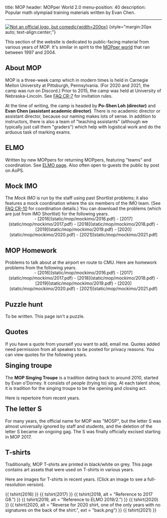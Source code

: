 title: MOP
header: MOPper World 2.0
menu-position: 40
description: Popular math olympiad training materials written by Evan Chen.

---

[![Not an official logo, but comedic](static/mop/abcde.png){width=200px}](static/mop/abcde.png)
{style="margin:20px auto; text-align:center;"}

This section of the website is dedicated to public-facing
material from various years of MOP.
It's similar in spirit to the [MOPper world](http://moppers.kaseorg.com/)
that ran between 1997 and 2004.

## About MOP

MOP is a three-week camp which in modern times is held in Carnegie Mellon
University at Pittsburgh, Pennsylvania.
(For 2020 and 2021, the camp was run on Discord.)
Prior to 2015, the camp was held at University of Nebraska-Lincoln.
See [FAQ CR-7](https://web.evanchen.cc/faq-rules.html#CR-7)
for invitation rules.

At the time of writing, the camp is headed by **Po-Shen Loh (director)**
and **Evan Chen (assistant academic director)**.
There is no academic director or assistant director,
because our naming makes lots of sense.
In addition to instructors,
there is also a team of "teaching assistants"
(although we typically just call them "graders")
which help with logistical work and do the arduous task of marking exams.

## ELMO

Written by new MOPpers for returning MOPpers,
featuring "teams" and coordination.
See [ELMO page](https://web.evanchen.cc/elmo/general.html).
Also often open to guests the public by post on AoPS.

## Mock IMO

The *Mock IMO* is run by the staff using past Shortlist problems;
it also features a mock coordination where the six members of the IMO team.
(See [FAQ CR-10](https://web.evanchen.cc/faq-rules.html#CR-10)
for coordination details.)
You can download the problems (which are just from IMO Shortlist)
for the following years.

<div class="chooser list-chooser" markdown="1">
- [2016](static/mop/mockimo/2016.pdf)
- [2017](static/mop/mockimo/2017.pdf)
- [2018](static/mop/mockimo/2018.pdf)
- [2019](static/mop/mockimo/2019.pdf)
- [2020](static/mop/mockimo/2020.pdf)
- [2021](static/mop/mockimo/2021.pdf)
</div>

<!-- TODO link -->

## MOP Homework

Problems to talk about at the airport en route to CMU.
Here are homework problems from the following years.

<div class="chooser list-chooser" markdown="1">
- [2016](static/mop/mockimo/2016.pdf)
- [2017](static/mop/mockimo/2017.pdf)
- [2018](static/mop/mockimo/2018.pdf)
- [2019](static/mop/mockimo/2019.pdf)
- [2020](static/mop/mockimo/2020.pdf)
- [2021](static/mop/mockimo/2021.pdf)
</div>

## Puzzle hunt

To be written. This page isn't a puzzle.

## Quotes

If you have a quote from yourself you want to add, email me.
Quotes added need permission from all speakers to be posted for privacy reasons.
You can view quotes for the following years.

<div class="chooser empty-chooser"></div>

<div data-year="2021" data-header="Quotes 2021" class="hidden" markdown="block">
- Evan: "I'm Evan. I guess I'm a PhD student at MIT?"
- Evan: "Most problems require you to be awake."
- Evan: "I hate trying to be nice."
- Evan: "Where's Po? I think I actually need him for once."
</div>

<div data-year="2020" data-header="Quotes 2020" class="hidden" markdown="block">
- Evan: "I trust the Russians."
- Evan: "By trying to make all three of $(x+1)(x+2)$, $(x+1)(x+3)$, $(x+2)(x+3)$
	squares, we may try the substitution $x + 2 = \frac{(t^2+1)^2}{4t(t^2-1)}$."
</div>


## Singing troupe

The **MOP Singing Troupe** is a tradition dating back to around 2010,
started by Evan o'Dorney.
It consists of people (trying to) sing.
At each talent show, it is tradition for the singing troupe
to be the opening and closing act.

Here is repertoire from recent years.

<div class="chooser empty-chooser"></div>

<div data-header="2021"data-year="2021" class="hidden" markdown="1">
TO BE WRITTEN
</div>

## The letter S

For many years, the official name for MOP was "MOSP",
but the letter S was almost universally ignored by staff and students,
and the deletion of the letter S became an ongoing gag.
The S was finally officially excised starting in MOP 2017.

<!-- TODO write -->

## T-shirts

Traditionally, MOP T-shirts are printed in black/white on grey.
This page contains art assets that were used on T-shirts in various years.

Here are images for T-shirts in recent years.
(Click an image to see a full-resolution version).

{{ tshirt(2016) }}
{{ tshirt(2017) }}
{{ tshirt(2018, alt = "Reference to 2017 G8.") }}
{{ tshirt(2019, alt = "Reference to ELMO 2019/2.") }}
{{ tshirt(2020) }}
{{ tshirt(2020, alt = "Reverse for 2020 shirt, one of the only years with no signatures on the back of the shirt.", ext = "back.png") }}
{{ tshirt(2021) }}

<style type="text/css">
a img.tshirt {
	width: 150px;
	border: 2px grey solid;
	border-radius: 5px;
	margin: 7px 7px;
}
a img:hover {
	box-shadow: 0px 0px 35px #dddd33;
}
div.hidden {
	display: none;
	border: 2px solid #660000;
	border-radius: 8px;
	padding: 5px 5px;
	background-color: #e4fbf9;
	padding: 6px;
}

div.chooser {
	margin: -15px auto 10px auto;
	text-align: center;
}
div.chooser ul {
	list-style: none;
	padding: 0;
	margin-bottom: 0px;
	border: 2px dotted blue;
	border-radius: 4px;
}
div.chooser ul > li {
	display: inline;
}
div.chooser ul > li:not(:last-child)::after {
	content: " • ";
}
</style>

<script type="text/javascript">
$(() => {
	$('.list-chooser a').attr('target', '_blank');
	$('.empty-chooser').html('<ul></ul>');
	$(".hidden").each((index, el) => {
		const heading = $(el).attr('data-header');
		const h3 = $(`<h3>${heading}</h3>`);
		const close = $(`<button type="button" class="close"
		data-dismiss="alert" aria-label="Close">
		<span aria-hidden="true">&times;</span>
		</button>`);
		h3.append(close);
		close.on('click', () => { $(el).hide(); });
		$(el).prepend(h3);
		const year = $(el).attr('data-year');
		const link = $(`<li><a href="javascript:void(0);">${year}</a></li>`);
		$(el).prev('.empty-chooser').find('ul').append(link);
		link.on('click', () => { $(el).toggle(); });
	});
});
</script>
